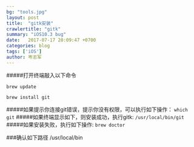 ```yaml
---
bg: "tools.jpg"
layout: post
title:  "gitk安装"
crawlertitle: "gitk"
summary: "iOS10.3 bug"
date:   2017-07-17 20:09:47 +0700
categories: blog
tags: ['iOS']
author: 岑志军
---
```

#####打开终端敲入以下命令

```
brew update

brew install git
```
#####如果提示你连接git错误，提示你没有权限，可以执行如下操作：
`which git`
#####如果终端显示如下，则安装成功，执行gitk:
`/usr/local/bin/git`
#####如果安装失败，执行如下操作:
`brew doctor`

###确认如下路径 /usr/local/bin





